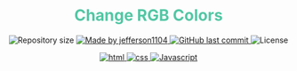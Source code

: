 <h1 align="center" style="color:#53C7A4;">
    Change RGB Colors
</h1>

<p align="center">

  <img alt="Repository size" src="https://img.shields.io/github/repo-size/jefferson1104/javascript-rgb-colors">
	
  <a href="https://www.linkedin.com/in/jeffersonsjunior/">
    <img alt="Made by jefferson1104" src="https://img.shields.io/badge/made%20by-jefferson1104-blue">
  </a>

  <a href="https://github.com/jefferson1104/javascript-rgb-colors/commits/master">
    <img alt="GitHub last commit" src="https://img.shields.io/github/last-commit/jefferson1104/javascript-rgb-colors?color=blue">
  </a>

  <img alt="License" src="https://img.shields.io/badge/license-MIT-brightgreen?color=blue">

</p>

<p align="center">

  <a href="#">
    <img alt="html" src="https://img.shields.io/static/v1?color=orange&label=HTML5&message=HTML&%3Fstyle=plastic&logo=html5">
  </a>

  <a href="#">
    <img alt="css" src="https://img.shields.io/static/v1?color=blue&label=CSS3&message=CSS&%3Fstyle=plastic&logo=CSS3">
  </a>

  <a href="#">
    <img alt="Javascript" src="https://img.shields.io/static/v1?color=yellow&label=javascript&message=JS&%3Fstyle=plastic&logo=javascript">
  </a>
</p>
